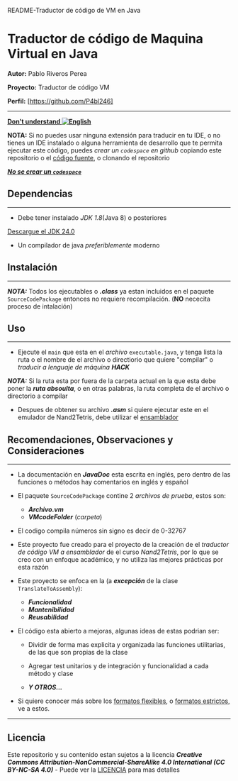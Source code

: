  README-Traductor de código de VM en Java
 # Traductor de código de Maquina Virtual en Java
 
  **Autor:** Pablo Riveros Perea
  
  **Proyecto:** Traductor de código VM
  
  **Perfil:**  [https://github.com/P4bl246]
  
  ------------------------------------------------------

**[Don't understand ![English](https://flagcdn.com/w40/gb.png)](README.es.md)**



**NOTA:** Si no puedes usar ninguna extensión para traducir en tu IDE, o no tienes un IDE instalado o alguna herramienta de desarrollo que te permita ejecutar este código, puedes *crear un `codespace` en github* copiando este repositorio o el [código fuente](SourceCodePackage), o clonando el repositorio

[***No se crear un `codespace`***](https://docs.github.com/en/codespaces/developing-in-a-codespace/creating-a-codespace-for-a-repository)

 ## Dependencias

 ------------------------------------------------------
 * Debe tener instalado *JDK 1.8*(Java 8) o posteriores
 
 [Descargue el JDK 24.0](https://www.oracle.com/java/technologies/downloads/)

 * Un compilador de java *preferiblemente* moderno

## Instalación 

------------------------------------------------------
***NOTA:*** Todos los ejecutables o ***.class*** ya estan incluidos en el paquete `SourceCodePackage` entonces no requiere recompilación. (**NO** nececita proceso de intalación)

## Uso

------------------------------------------------------
* Ejecute el `main` que esta en el *archivo* `executable.java`, y tenga lista la ruta o el nombre de el archivo o directiorio que quiere "compilar" o *traducir a lenguaje de máquina **HACK***
  
***NOTA:*** Si la ruta esta por fuera de la carpeta actual en la que esta debe poner la ***ruta absoulta***, o en otras palabras, la ruta completa de el archivo o directorio a compilar

* Despues de obtener su archivo ***.asm*** si quiere ejecutar este en el emulador de Nand2Tetris, debe utilizar el [ensamblador]()
  
## Recomendaciones, Observaciones y Consideraciones

------------------------------------------------
* La documentación en ***JavaDoc*** esta escrita en inglés, pero dentro de las funciones o métodos hay comentarios en inglés y español

* El paquete `SourceCodePackage` contine 2 *archivos de prueba*, estos son:
   * ***Archivo.vm***
   * ***VMcodeFolder*** (*carpeta*)

* El codigo compila números sin signo es decir de 0-32767
  
* Este proyecto fue creado para el proyecto de la creación de el *traductor de código VM a ensamblador* de el curso *Nand2Tetris*, por lo que se creo con un enfoque académico, y no utiliza las mejores prácticas por esta razón

* Este proyecto se enfoca en la (a ***excepción*** de la clase `TranslateToAssembly`):
  
   * ***Funcionalidad***
   * ***Mantenibilidad***
   * ***Reusabilidad***
       
* El código esta abierto a mejoras, algunas ideas de estas podrian ser:
  
   * Dividir de forma mas explicita y organizada las funciones utilitarias, de las que son propias de la clase
     
   * Agregar test unitarios y de integración y funcionalidad a cada método y clase
     
   * ***Y OTROS...***

* Si quiere conocer más sobre los [formatos flexibles](Explain_formatPattern_functions/Patrones_de_Formato_Flexible), o [formatos estrictos](Explain_formatPattern_functions/Patrones_de_Formato_Estricto), ve a estos.
-------------------------------------------------
## Licencia
 Este repositorio y su contenido estan sujetos a la licencia ***Creative Commons Attribution-NonCommercial-ShareAlike 4.0 International (CC BY-NC-SA 4.0)*** - Puede ver la [LICENCIA](LICENCIA-LICENSE/LICENCIA) para mas detalles
